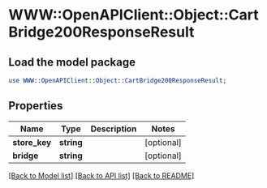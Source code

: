 # WWW::OpenAPIClient::Object::CartBridge200ResponseResult

## Load the model package
```perl
use WWW::OpenAPIClient::Object::CartBridge200ResponseResult;
```

## Properties
Name | Type | Description | Notes
------------ | ------------- | ------------- | -------------
**store_key** | **string** |  | [optional] 
**bridge** | **string** |  | [optional] 

[[Back to Model list]](../README.md#documentation-for-models) [[Back to API list]](../README.md#documentation-for-api-endpoints) [[Back to README]](../README.md)


